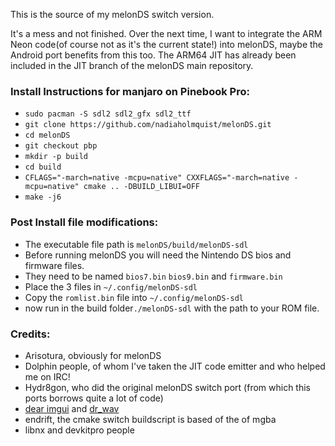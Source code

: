 This is the source of my melonDS switch version.

It's a mess and not finished. Over the next time, I want to integrate the ARM Neon code(of course not as it's the current state!) into melonDS, maybe the Android port benefits from this too. The ARM64 JIT has already been included in the JIT branch of the melonDS main repository.

### Install Instructions for manjaro on Pinebook Pro:
- `sudo pacman -S sdl2 sdl2_gfx sdl2_ttf`
- `git clone https://github.com/nadiaholmquist/melonDS.git`
- `cd melonDS` 
- `git checkout pbp` 
- `mkdir -p build` 
- `cd build`
- `CFLAGS="-march=native -mcpu=native" CXXFLAGS="-march=native -mcpu=native" cmake .. -DBUILD_LIBUI=OFF` 
- `make -j6`

### Post Install file modifications:
- The executable file path is `melonDS/build/melonDS-sdl`
- Before running melonDS you will need the Nintendo DS bios and firmware files.
- They need to be named `bios7.bin` `bios9.bin` and `firmware.bin`
- Place the 3 files in `~/.config/melonDS-sdl`
- Copy the `romlist.bin` file into `~/.config/melonDS-sdl`
- now run in the build folder`./melonDS-sdl` with the path to your ROM file.

### Credits:
- Arisotura, obviously for melonDS
- Dolphin people, of whom I've taken the JIT code emitter and who helped me on IRC!
- Hydr8gon, who did the original melonDS switch port (from which this ports borrows quite a lot of code)
- [dear imgui](https://github.com/ocornut/imgui) and [dr_wav](https://github.com/mackron/dr_libs)
- endrift, the cmake switch buildscript is based of the of mgba
- libnx and devkitpro people
